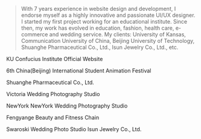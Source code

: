 > With 7 years experience in website design and development, I endorse myself as a highly innovative and passionate UI/UX designer. I started my first project working for an educational institute. Since then, my work has evolved in education, fashion, health care, e-commerce and wedding service. My clients: University of Kansas, Communication University of China, Beijing University of Technology, Shuanghe Pharmaceutical Co., Ltd., Isun Jewelry Co., Ltd., etc.


KU Confucius Institute Official Website

6th China(Beijing) International Student Animation Festival

Shuanghe Pharmaceutical Co., Ltd.

Victoria Wedding Photography Studio

NewYork NewYork Wedding Photography Studio

Fengyange Beauty and Fitness Chain

Swaroski Wedding Photo Studio
[](https://cyrus-education.github.io/images/aniwow.jpg)
Isun Jewelry Co., Ltd.
